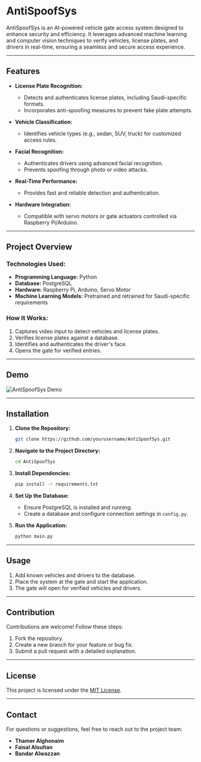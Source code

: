 # AntiSpoofSys

AntiSpoofSys is an AI-powered vehicle gate access system designed to enhance security and efficiency. It leverages advanced machine learning and computer vision techniques to verify vehicles, license plates, and drivers in real-time, ensuring a seamless and secure access experience.

---

## Features

- **License Plate Recognition:**
  - Detects and authenticates license plates, including Saudi-specific formats.
  - Incorporates anti-spoofing measures to prevent fake plate attempts.

- **Vehicle Classification:**
  - Identifies vehicle types (e.g., sedan, SUV, truck) for customized access rules.

- **Facial Recognition:**
  - Authenticates drivers using advanced facial recognition.
  - Prevents spoofing through photo or video attacks.

- **Real-Time Performance:**
  - Provides fast and reliable detection and authentication.

- **Hardware Integration:**
  - Compatible with servo motors or gate actuators controlled via Raspberry Pi/Arduino.

---

## Project Overview

### **Technologies Used:**
- **Programming Language:** Python
- **Database:** PostgreSQL
- **Hardware:** Raspberry Pi, Arduino, Servo Motor
- **Machine Learning Models:** Pretrained and retrained for Saudi-specific requirements

### **How It Works:**
1. Captures video input to detect vehicles and license plates.
2. Verifies license plates against a database.
3. Identifies and authenticates the driver's face.
4. Opens the gate for verified entries.

---

## Demo

![AntiSpoofSys Demo](result.gif)



---

## Installation

1. **Clone the Repository:**
   ```bash
   git clone https://github.com/yourusername/AntiSpoofSys.git
   ```

2. **Navigate to the Project Directory:**
   ```bash
   cd AntiSpoofSys
   ```

3. **Install Dependencies:**
   ```bash
   pip install -r requirements.txt
   ```

4. **Set Up the Database:**
   - Ensure PostgreSQL is installed and running.
   - Create a database and configure connection settings in `config.py`.

5. **Run the Application:**
   ```bash
   python main.py
   ```

---

## Usage

1. Add known vehicles and drivers to the database.
2. Place the system at the gate and start the application.
3. The gate will open for verified vehicles and drivers.

---

## Contribution

Contributions are welcome! Follow these steps:
1. Fork the repository.
2. Create a new branch for your feature or bug fix.
3. Submit a pull request with a detailed explanation.

---

## License

This project is licensed under the [MIT License](LICENSE).

---

## Contact

For questions or suggestions, feel free to reach out to the project team:
- **Thamer Alghonaim**
- **Faisal Alsultan**
- **Bandar Alwazzan**
